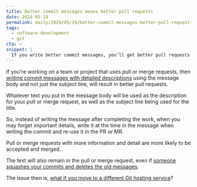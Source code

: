 ```yaml
---
title: Better commit messages means better pull requests
date: 2024-05-19
permalink: daily/2024/05/19/better-commit-messages-better-pull-requests
tags:
  - software-development
  - git
cta: ~
snippet: |
  If you write better commit messages, you'll get better pull requests.
---
```


If you're working on a team or project that uses pull or merge requests, then [writing commit messages with detailed descriptions][0] using the message body and not just the subject line, will result in better pull requests.

Whatever text you put in the message body will be used as the description for your pull or merge request, as well as the subject line being used for the title.

So, instead of writing the message after completing the work, when you may forget important details, write it at the time in the message when writing the commit and re-use it in the PR or MR.

Pull or merge requests with more information and detail are more likely to be accepted and merged.

The text will also remain in the pull or merge request, even if [someone squashes your commits and deletes the old messages][1].

The issue then is, [what if you move to a different Git hosting service][2]?

[0]: {{site.url}}/daily/2024/05/17/why-i-dont-commit-with--m
[1]: {{site.url}}/daily/2024/05/11/don-t-delete-my-commit-messages
[2]: {{site.url}}/daily/2024/05/15/should-you-include-issue-ids-in-your-commit-messages
